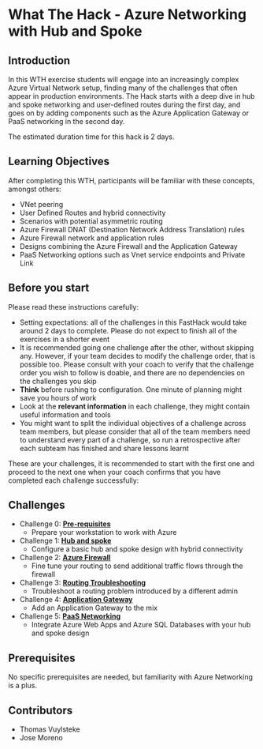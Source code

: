 # What The Hack - Azure Networking with Hub and Spoke

## Introduction

In this WTH exercise students will engage into an increasingly complex Azure Virtual Network setup, finding many of the challenges that often appear in production environments. The Hack starts with a deep dive in hub and spoke networking and user-defined routes during the first day, and goes on by adding components such as the Azure Application Gateway or PaaS networking in the second day.

The estimated duration time for this hack is 2 days.

## Learning Objectives

After completing this WTH, participants will be familiar with these concepts, amongst others:

- VNet peering
- User Defined Routes and hybrid connectivity
- Scenarios with potential asymmetric routing
- Azure Firewall DNAT (Destination Network Address Translation) rules
- Azure Firewall network and application rules
- Designs combining the Azure Firewall and the Application Gateway
- PaaS Networking options such as Vnet service endpoints and Private Link

## Before you start

Please read these instructions carefully:

- Setting expectations: all of the challenges in this FastHack would take around 2 days to complete. Please do not expect to finish all of the exercises in a shorter event
- It is recommended going one challenge after the other, without skipping any. However, if your team decides to modify the challenge order, that is possible too. Please consult with your coach to verify that the challenge order you wish to follow is doable, and there are no dependencies on the challenges you skip
- **Think** before rushing to configuration. One minute of planning might save you hours of work
- Look at the **relevant information** in each challenge, they might contain useful information and tools
- You might want to split the individual objectives of a challenge across team members, but please consider that all of the team members need to understand every part of a challenge, so run a retrospective after each subteam has finished and share lessons learnt

These are your challenges, it is recommended to start with the first one and proceed to the next one when your coach confirms that you have completed each challenge successfully:

## Challenges

- Challenge 0: **[Pre-requisites](Student/00-Prereqs.md)**
   - Prepare your workstation to work with Azure
- Challenge 1: **[Hub and spoke](Student/01-HubNSpoke-basic.md)**
    - Configure a basic hub and spoke design with hybrid connectivity
- Challenge 2: **[Azure Firewall](Student/02-AzFW.md)**
    - Fine tune your routing to send additional traffic flows through the firewall
- Challenge 3: **[Routing Troubleshooting](Student/03-Asymmetric.md)**
    - Troubleshoot a routing problem introduced by a different admin
- Challenge 4: **[Application Gateway](Student/04-AppGW.md)**
    - Add an Application Gateway to the mix
- Challenge 5: **[PaaS Networking](Student/05-PaaS.md)**
    - Integrate Azure Web Apps and Azure SQL Databases with your hub and spoke design

## Prerequisites

No specific prerequisites are needed, but familiarity with Azure Networking is a plus.

## Contributors

- Thomas Vuylsteke
- Jose Moreno

